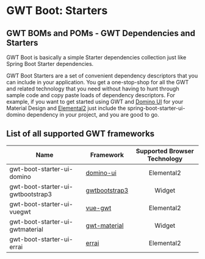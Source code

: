 # GWT Boot: Starters

## GWT BOMs and POMs - GWT Dependencies and Starters

GWT Boot is basically a simple Starter dependencies collection 
just like Spring Boot Starter dependencies.

GWT Boot Starters are a set of convenient dependency descriptors 
that you can include in your application. 
You get a one-stop-shop for all the GWT and related technology 
that you need without having to hunt through sample code and 
copy paste loads of dependency descriptors. For example, 
if you want to get started using GWT and [Domino UI](https://github.com/vegegoku/domino-ui) 
for your Material Design and [Elemental2](https://github.com/google/elemental2) just include the 
spring-boot-starter-ui-domino dependency in your project, 
and you are good to go.

## List of all supported GWT frameworks

| Name | Framework | Supported Browser Technology |
| ------------- | ------------- |:-------------:| 
| gwt-boot-starter-ui-domino | [domino-ui](https://github.com/vegegoku/domino-ui) | Elemental2 | 
| gwt-boot-starter-ui-gwtbootstrap3 | [gwtbootstrap3](https://github.com/gwtbootstrap3/gwtbootstrap3) | Widget | 
| gwt-boot-starter-ui-vuegwt | [vue-gwt](https://github.com/Axellience/vue-gwt) | Elemental2 | 
| gwt-boot-starter-ui-gwtmaterial | [gwt-material](https://github.com/GwtMaterialDesign/gwt-material) | Widget | 
| gwt-boot-starter-ui-errai | [errai](https://github.com/errai/errai) | Elemental2 | 
